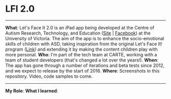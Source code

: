 # LFI 2.0

---

**What**: Let's Face It 2.0 is an iPad app being developed at the Centre of Autism Research, Technology, and Education ([Site](http://web.uvic.ca/~carte/) | [Facebook](https://www.facebook.com/CARTEUVIC/?ref=aymt_homepage_panel)) at the University of Victoria. The aim of the app is to enhance the socio-emotional skills of children with ASD, taking inspiration from the original Let's Face It! program ([Link](http://web.uvic.ca/~letsface/letsfaceit/)) and extending it by making the content children play with more personal.
**Who**: I'm part of the tech team at CARTE, working with a team of student developers (that's changed a lot over the years!).
**When**: The app has gone through a number of iterations and beta tests since 2012, and we expect to release by the start of 2016.
**Where**: Screenshots in this repository. Video, code samples to come.

---

**My Role**: 
**What I learned**:
